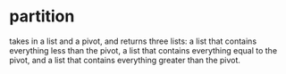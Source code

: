 # partition
takes in a list and a pivot, and returns three lists: a list that contains everything less than the pivot, a list that contains everything equal to the pivot, and a list that contains everything greater than the pivot.
